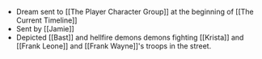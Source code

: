 - Dream sent to [[The Player Character Group]] at the beginning of [[The Current Timeline]]
- Sent by [[Jamie]]
- Depicted [[Bast]] and hellfire demons demons fighting [[Krista]] and [[Frank Leone]] and [[Frank Wayne]]'s troops in the street.